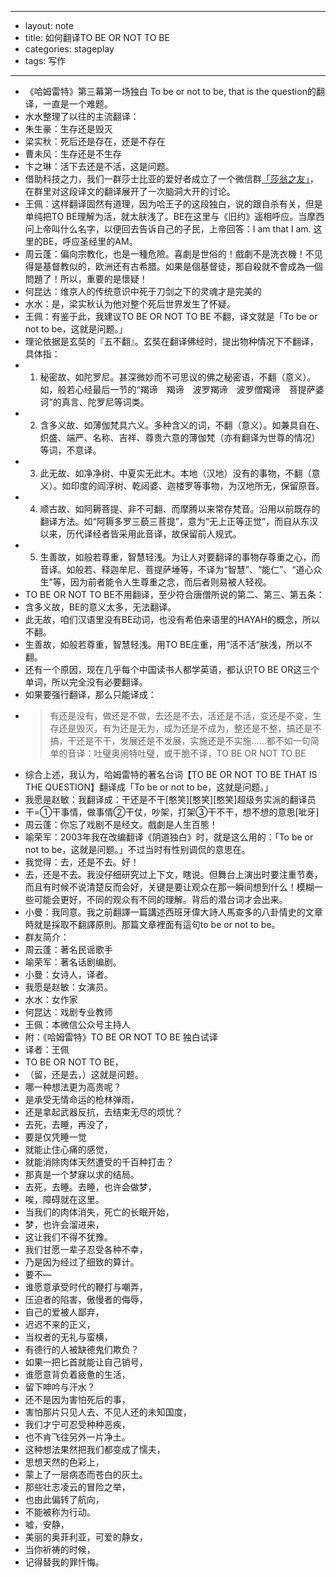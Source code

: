 - --
- layout: note
- title: 如何翻译TO BE OR NOT TO BE
- categories: stageplay
- tags: 写作
- --
- 《哈姆雷特》第三幕第一场独白 To be or not to be, that is the question的翻译，一直是一个难题。
- 水水整理了以往的主流翻译：
- 朱生豪：生存还是毁灭
- 梁实秋：死后还是存在，还是不存在
- 曹未风：生存还是不生存
- 卞之琳：活下去还是不活，这是问题。
- 借助科技之力，我们一群莎士比亚的爱好者成立了一个微信群[「莎翁之友」](http://shakespearefriends.tumblr.com/)，在群里对这段译文的翻译展开了一次脑洞大开的讨论。
- 王佩：这样翻译固然有道理，因为哈王子的这段独白，说的跟自杀有关，但是单纯把TO BE理解为活，就太肤浅了。BE在这里与《旧约》遥相呼应。当摩西问上帝叫什么名字，以便回去告诉自己的子民，上帝回答：I am that I am. 这里的BE，呼应圣经里的AM。
- 周云蓬：偏向宗教化，也是一種危險。喜劇是世俗的！戲劇不是洗衣機！不见得是基督教似的，欧洲还有古希腊。如果是個基督徒，那自殺就不會成為一個問題了！所以，重要的是懷疑！
- 何昆达：维京人的传统意识中死于刀剑之下的灵魂才是完美的
- 水水：是，梁实秋认为他对整个死后世界发生了怀疑。
- 王佩：有鉴于此，我建议TO BE OR NOT TO BE 不翻，译文就是「To be or not to be，这就是问题。」
- 理论依据是玄奘的『五不翻』。玄奘在翻译佛经时，提出物种情况下不翻译，具体指：
- 1. 秘密故、如陀罗尼。甚深微妙而不可思议的佛之秘密语，不翻（意义）。如，般若心经最后一节的“羯谛　羯谛　波罗羯谛　波罗僧羯谛　菩提萨婆诃”的真言、陀罗尼等词类。
- 2. 含多义故、如薄伽梵具六义。多种含义的词，不翻（意义）。如兼具自在、炽盛、端严、名称、吉祥、尊贵六意的薄伽梵（亦有翻译为世尊的情况）等词，不意译。
- 3. 此无故、如净净树、中夏实无此木。本地（汉地）没有的事物，不翻（意义）。如印度的阎浮树、乾闼婆、迦楼罗等事物，为汉地所无，保留原音。
- 4. 顺古故、如阿耨菩提、非不可翻、而摩腾以来常存梵音。沿用以前既存的翻译方法。如“阿耨多罗三藐三菩提”，意为“无上正等正觉”，而自从东汉以来，历代译经者皆采用此音译，故保留前人规式。
- 5. 生善故，如般若尊重，智慧轻浅。为让人对要翻译的事物存尊重之心，而音译。如般若、释迦牟尼、菩提萨埵等，不译为“智慧”、“能仁”、“道心众生”等，因为前者能令人生尊重之念，而后者则易被人轻视。
- TO BE OR NOT TO BE不用翻译，至少符合唐僧所说的第二、第三、第五条：
- 含多义故，BE的意义太多，无法翻译。
- 此无故，咱们汉语里没有BE动词，也没有希伯来语里的HAYAH的概念，所以不翻。
- 生善故，如般若尊重，智慧轻浅。用TO BE庄重，用“活不活”肤浅，所以不翻。
- 还有一个原因，现在几乎每个中国读书人都学英语，都认识TO BE OR这三个单词，所以完全没有必要翻译。
- 如果要强行翻译，那么只能译成：
- > 有还是没有，做还是不做，去还是不去，活还是不活，变还是不变，生存还是毁灭，有为还是无为，成为还是不成为，整还是不整，搞还是不搞，干还是不干，发展还是不发展，实施还是不实施……都不如一句简单的音译：吐璧奥闹特吐璧，或干脆不译，TO BE OR NOT TO BE
- 综合上述，我认为，哈姆雷特的著名台词【TO BE OR NOT TO BE THAT IS THE QUESTION】翻译成「To be or not to be，这就是问题。」
- 我愿是赵敏：我翻译成：干还是不干[憨笑][憨笑][憨笑]超级务实派的翻译员
- 干=①干事情，做事情②干仗，吵架，打架③干不干，想不想的意思[呲牙]
- 周云蓬：你忘了戏剧不是经文。戲劇是人生百態！
- 喻荣军：2003年我在改编翻译《阴道独白》时，就是这么用的：「To be or not to be，这就是问题。」不过当时有性别调侃的意思在。
- 我觉得：去，还是不去。好！
- 去，还是不去。我没仔细研究过上下文，瞎说。但舞台上演出时要注重节奏，而且有时候不说清楚反而会好，关键是要让观众在那一瞬间想到什么！模糊一些可能会更好，不同的观众有不同的理解。背后的潜台词才会出来。
- 小曼：我同意。我之前翻譯一篇講述西班牙偉大詩人馬查多的八卦情史的文章時就是採取不翻譯原則。那篇文章裡面有這句to be or not to be。
- 群友简介：
- 周云蓬：著名民谣歌手
- 喻荣军：著名话剧编剧。
- 小曼：女诗人，译者。
- 我愿是赵敏：女演员。
- 水水：女作家
- 何昆达：戏剧专业教师
- ​王佩：本微信公众号主持人
- 附：《哈姆雷特》TO BE OR NOT TO BE 独白试译
- 译者：王佩
- TO BE OR NOT TO BE，
- （留，还是去，）这就是问题。
- 哪一种想法更为高贵呢？
- 是承受无情命运的枪林弹雨，
- 还是拿起武器反抗，去结束无尽的烦忧？
- 去死，去睡，再没了，
- 要是仅凭睡一觉
- 就能止住心痛的感觉，
- 就能消除肉体天然遭受的千百种打击？
- 那真是一个梦寐以求的结局。
- 去死，去睡。去睡，也许会做梦，
- 唉，障碍就在这里。
- 当我们的肉体消失，死亡的长眠开始，
- 梦，也许会溜进来，
- 这让我们不得不犹豫。
- 我们甘愿一辈子忍受各种不幸，
- 乃是因为经过了细致的算计。
- 要不—
- 谁愿意承受时代的鞭打与嘲弄，
- 压迫者的陷害，傲慢者的侮辱，
- 自己的爱被人鄙弃，
- 迟迟不来的正义，
- 当权者的无礼与蛮横，
- 有德行的人被缺德鬼们欺负？
- 如果一把匕首就能让自己销号，
- 谁愿意背负着疲惫的生活，
- 留下呻吟与汗水？
- 还不是因为害怕死后的事，
- 害怕那片只见人去、不见人还的未知国度，
- 我们才宁可忍受种种恶疾，
- 也不肯飞往另外一片净土。
- 这种想法果然把我们都变成了懦夫，
- 思想天然的色彩上，
- 蒙上了一层病态而苍白的灰土。
- 那些壮志凌云的冒险之举，
- 也由此偏转了航向，
- 不能被称为行动。
- 嘘，安静，
- 美丽的奥菲利亚，可爱的静女，
- 当你祈祷的时候，
- 记得替我的罪忏悔。
